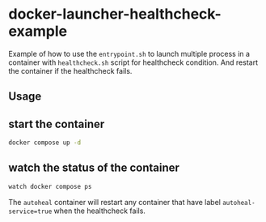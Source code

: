 # docker-launcher-healthcheck-example

Example of how to use the `entrypoint.sh` to launch multiple process in a container with `healthcheck.sh` script for healthcheck condition.
And restart the container if the healthcheck fails.

## Usage

## start the container
```bash
docker compose up -d
```
## watch the status of the container
```bash
watch docker compose ps
```

The `autoheal` container will restart any container that have label `autoheal-service=true` when the healthcheck fails.
